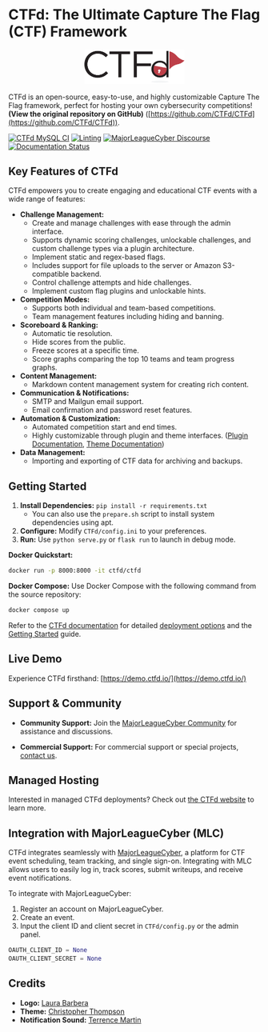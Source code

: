 # CTFd: The Ultimate Capture The Flag (CTF) Framework

<p align="center">
  <img src="https://github.com/CTFd/CTFd/blob/master/CTFd/themes/core/static/img/logo.png?raw=true" alt="CTFd Logo" width="200"/>
</p>

CTFd is an open-source, easy-to-use, and highly customizable Capture The Flag framework, perfect for hosting your own cybersecurity competitions! **(View the original repository on GitHub)** ([https://github.com/CTFd/CTFd](https://github.com/CTFd/CTFd)).

[![CTFd MySQL CI](https://github.com/CTFd/CTFd/workflows/CTFd%20MySQL%20CI/badge.svg?branch=master)](https://github.com/CTFd/CTFd/actions/workflows/ctfd_mysql_ci.yml)
[![Linting](https://github.com/CTFd/CTFd/workflows/Linting/badge.svg?branch=master)](https://github.com/CTFd/CTFd/actions/workflows/linting.yml)
[![MajorLeagueCyber Discourse](https://img.shields.io/discourse/status?server=https%3A%2F%2Fcommunity.majorleaguecyber.org%2F)](https://community.majorleaguecyber.org/)
[![Documentation Status](https://api.netlify.com/api/v1/badges/6d10883a-77bb-45c1-a003-22ce1284190e/deploy-status)](https://docs.ctfd.io)

## Key Features of CTFd

CTFd empowers you to create engaging and educational CTF events with a wide range of features:

*   **Challenge Management:**
    *   Create and manage challenges with ease through the admin interface.
    *   Supports dynamic scoring challenges, unlockable challenges, and custom challenge types via a plugin architecture.
    *   Implement static and regex-based flags.
    *   Includes support for file uploads to the server or Amazon S3-compatible backend.
    *   Control challenge attempts and hide challenges.
    *   Implement custom flag plugins and unlockable hints.
*   **Competition Modes:**
    *   Supports both individual and team-based competitions.
    *   Team management features including hiding and banning.
*   **Scoreboard & Ranking:**
    *   Automatic tie resolution.
    *   Hide scores from the public.
    *   Freeze scores at a specific time.
    *   Score graphs comparing the top 10 teams and team progress graphs.
*   **Content Management:**
    *   Markdown content management system for creating rich content.
*   **Communication & Notifications:**
    *   SMTP and Mailgun email support.
    *   Email confirmation and password reset features.
*   **Automation & Customization:**
    *   Automated competition start and end times.
    *   Highly customizable through plugin and theme interfaces. ([Plugin Documentation](https://docs.ctfd.io/docs/plugins/overview), [Theme Documentation](https://docs.ctfd.io/docs/themes/overview))
*   **Data Management:**
    *   Importing and exporting of CTF data for archiving and backups.

## Getting Started

1.  **Install Dependencies:** `pip install -r requirements.txt`
    *   You can also use the `prepare.sh` script to install system dependencies using apt.
2.  **Configure:** Modify `CTFd/config.ini` to your preferences.
3.  **Run:** Use `python serve.py` or `flask run` to launch in debug mode.

**Docker Quickstart:**

```bash
docker run -p 8000:8000 -it ctfd/ctfd
```

**Docker Compose:**
Use Docker Compose with the following command from the source repository:

```bash
docker compose up
```

Refer to the [CTFd documentation](https://docs.ctfd.io/) for detailed [deployment options](https://docs.ctfd.io/docs/deployment/installation) and the [Getting Started](https://docs.ctfd.io/tutorials/getting-started/) guide.

## Live Demo

Experience CTFd firsthand: [https://demo.ctfd.io/](https://demo.ctfd.io/)

## Support & Community

*   **Community Support:** Join the [MajorLeagueCyber Community](https://community.majorleaguecyber.org/) for assistance and discussions.

*   **Commercial Support:**  For commercial support or special projects, [contact us](https://ctfd.io/contact/).

## Managed Hosting

Interested in managed CTFd deployments? Check out [the CTFd website](https://ctfd.io/) to learn more.

## Integration with MajorLeagueCyber (MLC)

CTFd integrates seamlessly with [MajorLeagueCyber](https://majorleaguecyber.org/), a platform for CTF event scheduling, team tracking, and single sign-on.  Integrating with MLC allows users to easily log in, track scores, submit writeups, and receive event notifications.

To integrate with MajorLeagueCyber:

1.  Register an account on MajorLeagueCyber.
2.  Create an event.
3.  Input the client ID and client secret in `CTFd/config.py` or the admin panel.

```python
OAUTH_CLIENT_ID = None
OAUTH_CLIENT_SECRET = None
```

## Credits

*   **Logo:** [Laura Barbera](http://www.laurabb.com/)
*   **Theme:** [Christopher Thompson](https://github.com/breadchris)
*   **Notification Sound:** [Terrence Martin](https://soundcloud.com/tj-martin-composer)